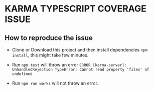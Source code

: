 # KARMA TYPESCRIPT COVERAGE ISSUE

## How to reproduce the issue

* Clone or Download this project and then install dependencies `npm install`, this might take few minutes.

* Run `npm test` will throw an error `ERROR [karma-server]: UnhandledRejection TypeError: Cannot read property 'files' of undefined`

* Run `npm run works` will not throw an error.
